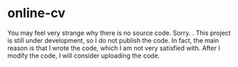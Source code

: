 # online-cv

You may feel very strange why there is no source code. Sorry. . This project is still under development, so I do not publish the code. In fact, the main reason is that I wrote the code, which I am not very satisfied with. After I modify the code, I will consider uploading the code.
